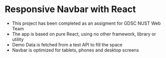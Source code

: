 # Responsive Navbar with React

- This project has been completed as an assigment for GDSC NUST Web Team
- The app is based on pure React, using no other framework, library or utility
- Demo Data is fetched from a test API to fill the space
- Navbar is optimized for tablets, phones and desktop screens